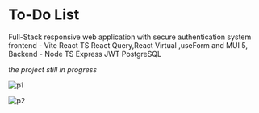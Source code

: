 # To-Do List 
Full-Stack responsive web application with secure authentication system
</br>
frontend - Vite React TS React Query,React Virtual ,useForm and MUI 5, 
</br>
Backend - Node TS Express JWT PostgreSQL

*the project still in progress*


![p1](https://user-images.githubusercontent.com/56003294/204334027-1a397133-cbd3-4efd-8688-d9f1c0063831.jpg)

![p2](https://user-images.githubusercontent.com/56003294/204334073-13ae1450-fa30-4f11-95e2-1a80f53f32a0.jpg)

 
  
  
